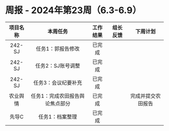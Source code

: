 
# 周报 - 2024年第23周（6.3-6.9）


|  项目名称  | 本周任务 | 工作结果 | 组长反馈 |  下周计划| 
|:----------:|:--------:|:--------:|:--------:|:--------:|
|  242-SJ       | 任务1：郭报告修改    | 已完成      |       |       |
|  242-SJ       | 任务2：SJ账号调整    | 已完成      |       |      |
|  242-SJ       | 任务3：会议纪要补充        | 已完成      |       |       |
|  农业舆情       | 任务1：完成农田报告舆论焦点部分    | 已完成      |       |     完成并提交农田报告  |
|  先导C       | 任务1：档案整理    | 已完成      |       |       |
